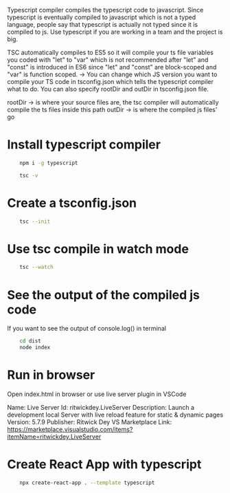Typescript compiler compiles the typescript code to javascript. Since typescript is eventually compiled to javascript which is not a typed language, people say that typescript is actually not typed since it is compiled to js. Use typescript if you are working in a team and the project is big.

TSC automatically compiles to ES5 so it will compile your ts file variables you coded with "let" to "var" which is not recommended after "let" and "const" is introduced in ES6 since "let" and "const" are block-scoped and "var" is function scoped. -> You can change which JS version you want to compile your TS code in tsconfig.json which tells the typescript compiler what to do. You can also specify rootDir and outDir in tsconfig.json file. 

rootDir -> is where your source files are, the tsc compiler will automatically compile the ts files inside this path
outDir -> is where the compiled js files' go

# Install typescript compiler

```bash
    npm i -g typescript
```

```bash
    tsc -v
```

# Create a tsconfig.json

```bash
    tsc --init
```

# Use tsc compile in watch mode

```bash
    tsc --watch
```

# See the output of the compiled js code

If you want to see the output of console.log() in terminal

```bash
    cd dist
    node index
```

# Run in browser

Open index.html in browser or use live server plugin in VSCode

Name: Live Server
Id: ritwickdey.LiveServer
Description: Launch a development local Server with live reload feature for static & dynamic pages
Version: 5.7.9
Publisher: Ritwick Dey
VS Marketplace Link: https://marketplace.visualstudio.com/items?itemName=ritwickdey.LiveServer

# Create React App with typescript

```bash
    npx create-react-app . --template typescript
```

